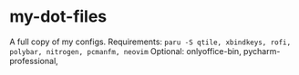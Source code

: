 # my-dot-files
A full copy of my configs.
Requirements: ```paru -S qtile, xbindkeys, rofi, polybar, nitrogen, pcmanfm, neovim```
Optional: onlyoffice-bin, pycharm-professional,
